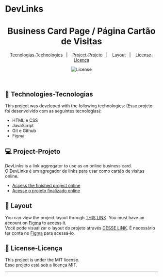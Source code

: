 # DevLinks

<h1 align="center"> Business Card Page / Página Cartão de Visitas </h1>


<p align="center">
  <a href="#-technologies-tecnologias">Tecnologias-Technologies</a>&nbsp;&nbsp;&nbsp;|&nbsp;&nbsp;&nbsp;
  <a href="#-project-projeto">Project-Projeto</a>&nbsp;&nbsp;&nbsp;|&nbsp;&nbsp;&nbsp;
  <a href="#-layout">Layout</a>&nbsp;&nbsp;&nbsp;|&nbsp;&nbsp;&nbsp;
  <a href="#memo-license-licença">License-Licença</a>
</p>

<p align="center">
  <img alt="License" src="https://img.shields.io/static/v1?label=license&message=MIT&color=49AA26&labelColor=000000">
</p>

<br>


## 🚀 Technologies-Tecnologias

This project was developed with the following technologies:
(Esse projeto foi desenvolvido com as seguintes tecnologias):

- HTML e CSS
- JavaScript
- Git e Github
- Figma

## 💻 Project-Projeto

DevLinks is a link aggregator to use as an online business card.<br>
O DevLinks é um agregador de links para usar como cartão de visitas online.

- [Access the finished project online](https://alanovictor.github.io/DevLinks/)<br>
- [Acesse o projeto finalizado online](https://alanovictor.github.io/DevLinks/)


## 🔖 Layout

You can view the project layout through [THIS LINK](https://www.figma.com/community/file/1187422022288947321). You must have an account on [Figma](https://figma.com) to access it. <br>
Você pode visualizar o layout do projeto através [DESSE LINK](https://www.figma.com/community/file/1187422022288947321). É necessário ter conta no [Figma](https://figma.com) para acessá-lo.

## :memo: License-Licença

This project is under the MIT license.<br>
Esse projeto está sob a licença MIT.

---
